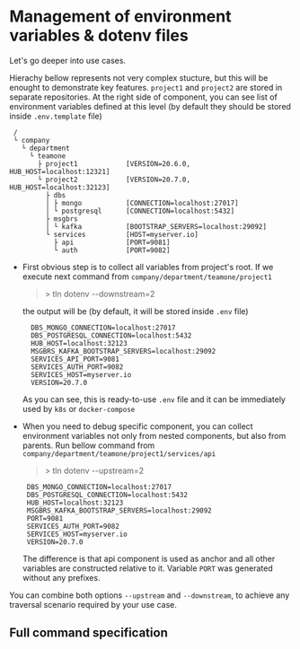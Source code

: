 # Management of environment variables & dotenv files

Let's go deeper into use cases.

Hierachy bellow represents not very complex stucture, but this will be enought to demonstrate key features.
`project1` and `project2` are stored in separate repositories. At the right side of component, you can see list of environment variables defined at this level (by default they should be stored inside `.env.template` file)
```
 /
 └ company
   └ department
     └ teamone
       ├ project1            [VERSION=20.6.0, HUB_HOST=localhost:12321]
       └ project2            [VERSION=20.7.0, HUB_HOST=localhost:32123]
         ├ dbs
         │ ├ mongo           [CONNECTION=localhost:27017]
         │ └ postgresql      [CONNECTION=localhost:5432]
         ├ msgbrs
         │ └ kafka           [BOOTSTRAP_SERVERS=localhost:29092]
         └ services          [HOST=myserver.io]
           ├ api             [PORT=9081]
           └ auth            [PORT=9082]
```

* First obvious step is to collect all variables from project's root. If we execute next command from `company/department/teamone/project1`
  > \> tln dotenv --downstream=2
  
    the output will be (by default, it will be stored inside `.env` file)
    ```
      DBS_MONGO_CONNECTION=localhost:27017
      DBS_POSTGRESQL_CONNECTION=localhost:5432
      HUB_HOST=localhost:32123
      MSGBRS_KAFKA_BOOTSTRAP_SERVERS=localhost:29092
      SERVICES_API_PORT=9081
      SERVICES_AUTH_PORT=9082
      SERVICES_HOST=myserver.io
      VERSION=20.7.0
    ```
    As you can see, this is ready-to-use `.env` file and it can be immediately used by `k8s` or `docker-compose`
    
* When you need to debug specific component, you can collect environment variables not only from nested components, but also from parents. Run bellow command from `company/department/teamone/project1/services/api`
   > \> tln dotenv --upstream=2
    ```
     DBS_MONGO_CONNECTION=localhost:27017
     DBS_POSTGRESQL_CONNECTION=localhost:5432
     HUB_HOST=localhost:32123
     MSGBRS_KAFKA_BOOTSTRAP_SERVERS=localhost:29092
     PORT=9081
     SERVICES_AUTH_PORT=9082
     SERVICES_HOST=myserver.io
     VERSION=20.7.0
    ```
    The difference is that api component is used as anchor and all other variables are constructed relative to it. Variable `PORT` was generated without any prefixes.
    
You can combine both options `--upstream` and `--downstream`, to achieve any traversal scenario required by your use case.   

## Full command specification
